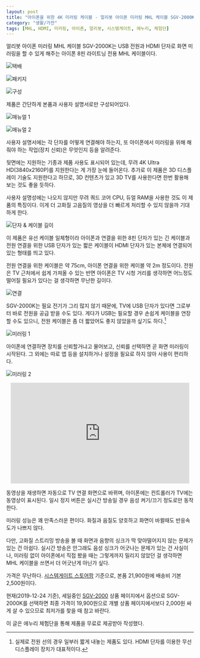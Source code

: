 ```yaml
---
layout: post
title: "아이폰을 위한 4K 미러링 케이블 - 얼리봇 아이폰 미러링 MHL 케이블 SGV-2000K"
category: "생활/가전"
tags: [MHL, HDMI, 미러링, 아이폰, 얼리봇, 시스템게이트, 에누리, 체험단]
---
```


얼리봇 아이폰 미러링 MHL 케이블 SGV-2000K는
USB 전원과 HDMI 단자로 화면 미러링을 할 수 있게 해주는
아이폰 8핀 라이트닝 전용 MHL 케이블이다.

![택배](https://lh3.googleusercontent.com/i0DX_hHQQI80DFuzbOd-4qRegFNyuxcAYA-qWIQtvYwGW49Vo_cchiNYTWC3mdQ81POQMMMnFFKp5g=s480)

![패키지](https://lh3.googleusercontent.com/Z-Qvl7mVJsRbD4CYQoDETyKUpwnTy8F_guQE3sxiYYE9gbumIttUeZqRZ9kSsQF9WoEDO9WlLh5LPg=s480)

![구성](https://lh3.googleusercontent.com/AHUUj1LEMXuPHiY4nUXZ2Gto6TjFIlu66v00hqYGzfKEh-ekxO6rkNTNd6joZ319zvLEb_HwQw_0UQ=s480)

제품은 간단하게 본품과 사용자 설명서로만 구성되어있다.

![매뉴얼 1](https://lh3.googleusercontent.com/s4MUL_3VKhglpiBmaCh7Gql5J_VfNKpLOcIhqrsnGpnlgILUkSZ6sQUCMeWevWDuDr51pjvcvPYYNw=s480)

![매뉴얼 2](https://lh3.googleusercontent.com/bP76uvwlCTa9AW6b7QTnIbpfw1bCQiwY52RxShhUekv2PJ8IAyx_J04Wi5wGoK8llHcSpMFoup7oUg=s480)

사용자 설명서에는 각 단자를 어떻게 연결해야 하는지,
또 아이폰에서 미러링을 위해 해줘야 하는 작업(장치 신뢰)은 무엇인지 등을 알려준다.

뒷면에는 지원하는 기종과 제품 사용도 표시되어 있는데,
무려 4K Ultra HD(3840x2160P)를 지원한다는 게 가장 눈에 들어온다.
추가로 이 제품은 3D 디스플레이 기술도 지원한다고 하므로,
3D 컨텐츠가 있고 3D TV를 사용한다면 한번 활용해 보는 것도 좋을 듯하다.

사용자 설명성에는 나오지 않지만
무려 쿼드 코어 CPU, 듀얼 RAM을 사용한 것도 이 제품의 특징이다.
이게 더 고화질 고음질의 영상을 더 빠르게 처리할 수 있지 않을까 기대하게 한다.

![단자 & 케이블 길이](https://lh3.googleusercontent.com/6Q_OHCGMr9G1enZD_vr4ms5bK6b5DknIv3hwapNh2rKmEAyVEknXnW5qdOn8unR36uMQ4KEgQarDYA=s480)

이 제품은 유선 케이블 일체형이라
아이폰과 연결을 위한 8핀 단자가 있는 긴 케이블과
전원 연결을 위한 USB 단자가 있는 짧은 케이블이
HDMI 단자가 있는 본체에 연결되어있는 형태를 띄고 있다.

전원 연결을 위한 케이블은 약 75cm,
아이폰 연결을 위한 케이블 약 2m 정도이다.
전원은 TV 근처에서 쉽게 가져올 수 있는 반면
아이폰은 TV 시청 거리를 생각하면 어느정도 떨어질 필요가 있다는 걸 생각하면 무난한 길이다.

![연결](https://lh3.googleusercontent.com/o8ik6uXPFo4YcRy1Bdw4E_9-Qryh2XSOwMW7xmMgUkHU2OWY9E0HFtwPl0Fd5i32M-iBu0AYvs6P8w=s480)

SGV-2000K는 필요 전기가 그리 많지 않기 때문에,
TV에 USB 단자가 있다면 그로부터 바로 전원을 공급 받을 수도 있다.
게다가 USB는 필요할 경우 손쉽게 케이블을 연장할 수도 있으니,
전원 케이블은 좀 더 짧았어도 좋지 않았을까 싶기도 하다.[^1]

[^1]: 실제로 전원 선의 경우 일부러 짧게 내놓는 제품도 있다. HDMI 단자를 이용한 무선 디스플레이 장치가 대표적이다.

![미러링 1](https://lh3.googleusercontent.com/lVLpDpiS1GjPuzh6VUCOj2-Uy4CNo0OAHx4jykvfcN2VGZbsENx494SB3xkeIKkk63FWS9pAFF8cjg=s480)

아이폰에 연결하면 장치를 신뢰할거냐고 물어보고,
신뢰를 선택하면 곧 화면 미러링이 시작된다.
그 외에는 따로 앱 등을 설치하거나 설정을 필요로 하지 않아 사용이 편리하다.

![미러링 2](https://lh3.googleusercontent.com/stNj8Lf7TnS7gwLoD-RsBZb4QXjpfEOK_QN0R-5lg1be4IXm0bdlJa9L6CxeInmWIxpXhy8iR3C0fw=s480)

<center><iframe src="https://www.youtube.com/embed/epMp-nLRI5o" width="480" height="270" frameborder="0" allowfullscreen></iframe></center>

동영상을 재생하면 자동으로 TV 연결 화면으로 바뀌며,
아이폰에는 컨트롤러가 TV에는 동영상이 표시된다.
일시 정지 버튼은 실시간 방송일 경우 음성 켜기/끄기 정도로만 동작한다.

미러링 성능은 꽤 만족스러운 편이다.
화질과 음질도 양호하고 화면이 바뀔때도 반응속도가 나쁘지 않다.

다만, 고화질 스트리밍 방송을 볼 때
화면과 음향의 싱크가 딱 맞아떨어지지 않는 문제가 있는 건 아쉽다.
실시간 방송은 안그래도 음성 싱크가 어긋나는 문제가 있는 건 사실이나,
미러링 없이 아이폰에서 직접 봤을 때는 그렇게까지 밀리지 않았던 걸 생각하면
MHL 케이블을 쓰면서 더 어긋난게 아닌가 싶다.

가격은 무난하다.
[시스템게이트 스토어팜](https://smartstore.naver.com/sgmarket/products/4702005837) 기준으로,
본품 21,900원에 배송비 기본 2,500원이다.

현재(2019-12-24 기준),
세일중인 [SGV-2000](https://smartstore.naver.com/sgmarket/products/3127153309) 상품 페이지에서
옵션으로 SGV-2000K를 선택하면
최종 가격이 19,900원으로
개별 상품 페이지에서보다 2,000원 싸게 살 수 있으므로
최저가를 찾을 때 참고 바란다.



<div class="im im-info">
이 글은 에누리 체험단을 통해 제품을 무료로 제공받아 작성했다.
</div>
